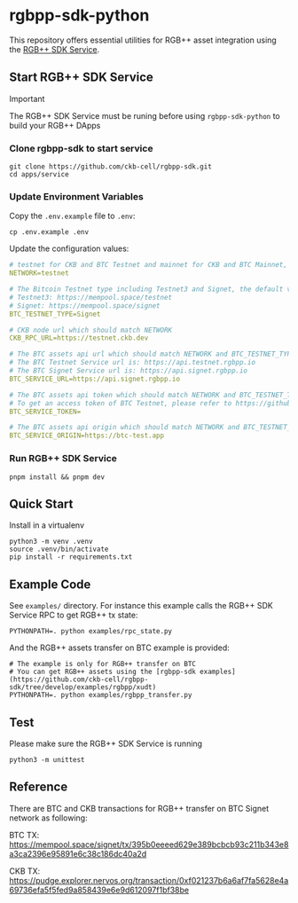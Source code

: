 # rgbpp-sdk-python

This repository offers essential utilities for RGB++ asset integration using the [RGB++ SDK Service](https://github.com/ckb-cell/rgbpp-sdk/tree/develop/apps/service).

## Start RGB++ SDK Service

> [!IMPORTANT]
> The RGB++ SDK Service must be runing before using `rgbpp-sdk-python` to build your RGB++ DApps

### Clone rgbpp-sdk to start service

```shell
git clone https://github.com/ckb-cell/rgbpp-sdk.git
cd apps/service
```

### Update Environment Variables

Copy the `.env.example` file to `.env`:

```shell
cp .env.example .env
```

Update the configuration values:

```yml
# testnet for CKB and BTC Testnet and mainnet for CKB and BTC Mainnet, the default value is testnet
NETWORK=testnet

# The Bitcoin Testnet type including Testnet3 and Signet, the default value is Signet
# Testnet3: https://mempool.space/testnet
# Signet: https://mempool.space/signet
BTC_TESTNET_TYPE=Signet

# CKB node url which should match NETWORK
CKB_RPC_URL=https://testnet.ckb.dev

# The BTC assets api url which should match NETWORK and BTC_TESTNET_TYPE
# The BTC Testnet Service url is: https://api.testnet.rgbpp.io
# The BTC Signet Service url is: https://api.signet.rgbpp.io
BTC_SERVICE_URL=https://api.signet.rgbpp.io

# The BTC assets api token which should match NETWORK and BTC_TESTNET_TYPE
# To get an access token of BTC Testnet, please refer to https://github.com/ckb-cell/rgbpp-sdk/tree/develop/packages/service#get-an-access-token
BTC_SERVICE_TOKEN=

# The BTC assets api origin which should match NETWORK and BTC_TESTNET_TYPE
BTC_SERVICE_ORIGIN=https://btc-test.app
```

### Run RGB++ SDK Service

```shell
pnpm install && pnpm dev
```

## Quick Start

Install in a virtualenv

```shell
python3 -m venv .venv
source .venv/bin/activate
pip install -r requirements.txt
```

## Example Code

See `examples/` directory. For instance this example calls the RGB++ SDK Service RPC to get RGB++ tx state:

```shell
PYTHONPATH=. python examples/rpc_state.py
```

And the RGB++ assets transfer on BTC example is provided:
```shell
# The example is only for RGB++ transfer on BTC 
# You can get RGB++ assets using the [rgbpp-sdk examples](https://github.com/ckb-cell/rgbpp-sdk/tree/develop/examples/rgbpp/xudt)
PYTHONPATH=. python examples/rgbpp_transfer.py
```

## Test

Please make sure the RGB++ SDK Service is running

```shell
python3 -m unittest
```

## Reference

There are BTC and CKB transactions for RGB++ transfer on BTC Signet network as following:

BTC TX: https://mempool.space/signet/tx/395b0eeeed629e389bcbcb93c211b343e8a3ca2396e95891e6c38c186dc40a2d

CKB TX: https://pudge.explorer.nervos.org/transaction/0xf021237b6a6af7fa5628e4a69736efa5f5fed9a858439e6e9d612097f1bf38be
